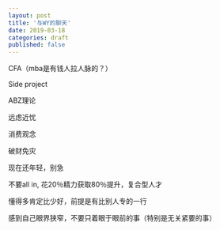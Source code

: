 ```yaml
---
layout: post
title: '与WY的聊天'
date: 2019-03-18
categories: draft
published: false
---
```


CFA（mba是有钱人拉人脉的？）

Side project

ABZ理论

远虑近忧

消费观念

破财免灾

现在还年轻，别急

不要all in, 花20％精力获取80％提升，复合型人才

懂得多肯定比少好，前提是有比别人专的一行

感到自己眼界狭窄，不要只着眼于眼前的事（特别是无关紧要的事）
